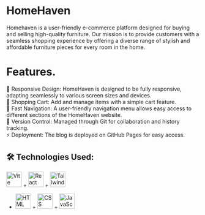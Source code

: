# HomeHaven
Homehaven is a user-friendly e-commerce platform designed for buying and selling high-quality furniture. Our mission is to provide customers with a seamless shopping experience by offering a diverse range of stylish and affordable furniture pieces for every room in the home.

# Features.
📱 Responsive Design: HomeHaven is designed to be fully responsive, adapting seamlessly to various screen sizes and devices.<br>
🛒 Shopping Cart: Add and manage items with a simple cart feature.<br>
🚀 Fast Navigation: A user-friendly navigation menu allows easy access to different sections of the HomeHaven website.<br>
🚧 Version Control: Managed through Git for collaboration and history tracking.<br>
⚡ Deployment: The blog is deployed on GitHub Pages for easy access.<br>

## 🛠 Technologies Used:
<img src="https://cdn.jsdelivr.net/gh/devicons/devicon/icons/vitejs/vitejs-original.svg" alt="Vite" width="40" height="40"/> + <img src="https://cdn.jsdelivr.net/gh/devicons/devicon/icons/react/react-original.svg" alt="React" width="40" height="40"/> + <img src="https://cdn.jsdelivr.net/gh/devicons/devicon/icons/tailwindcss/tailwindcss-plain.svg" alt="Tailwind CSS" width="40" height="40"/>
 + <img src="https://cdn.jsdelivr.net/gh/devicons/devicon/icons/html5/html5-original.svg" alt="HTML" width="40" height="40"/> + <img src="https://cdn.jsdelivr.net/gh/devicons/devicon/icons/css3/css3-original.svg" alt="CSS" width="40" height="40"/> + <img src="https://cdn.jsdelivr.net/gh/devicons/devicon/icons/javascript/javascript-original.svg" alt="JavaScript" width="40" height="40"/>
